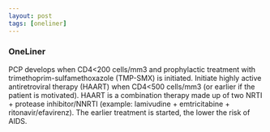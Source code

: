 ```yaml
---
layout: post
tags: [oneliner]
---
```



### OneLiner

PCP develops when CD4<200 cells/mm3 and prophylactic treatment with trimethoprim-sulfamethoxazole (TMP-SMX) is initiated. Initiate highly active antiretroviral therapy (HAART) when CD4<500 cells/mm3 (or earlier if the patient is motivated). HAART is a combination therapy made up of two NRTI + protease inhibitor/NNRTI (example: lamivudine + emtricitabine + ritonavir/efavirenz). The earlier treatment is started, the lower the risk of AIDS.

